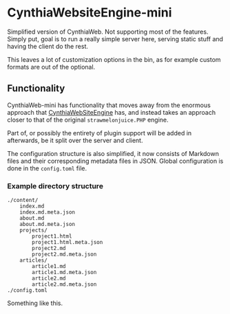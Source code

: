 # CynthiaWebsiteEngine-mini

Simplified version of CynthiaWeb. Not supporting most of the features.
Simply put, goal is to run a really
simple server here, serving static stuff and having the client do the rest.

This leaves a lot of customization options in the bin,
as for example custom formats are out of the optional.

## Functionality

CynthiaWeb-mini has functionality that moves away from the enormous
approach that [CynthiaWebSiteEngine](https://github.com/strawmelonjuice/CynthiaWebSiteEngine)
has, and instead takes an approach closer to that of the
original `strawmelonjuice.PHP` engine.

Part of, or possibly the entirety of plugin support will be added in afterwards, be it split over the server and client.

The configuration structure is also simplified,
it now consists of Markdown files and their
corresponding metadata files in JSON.
Global configuration is done in the `config.toml` file.

### Example directory structure

```directory
./content/
    index.md
    index.md.meta.json
    about.md
    about.md.meta.json
    projects/
        project1.html
        project1.html.meta.json
        project2.md
        project2.md.meta.json
    articles/
        article1.md
        article1.md.meta.json
        article2.md
        article2.md.meta.json
./config.toml
```

Something like this.
